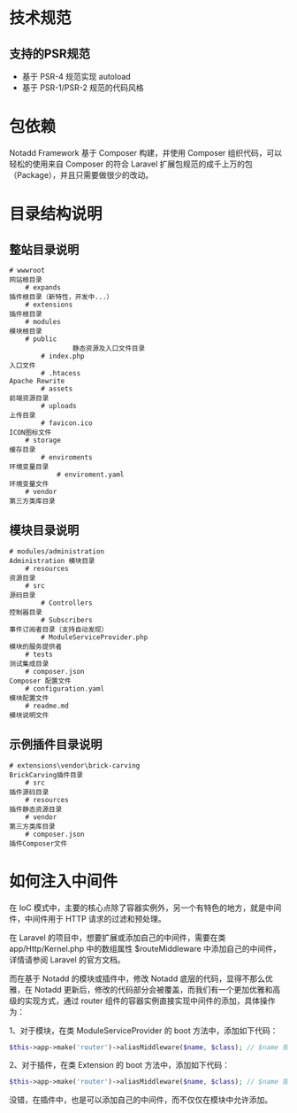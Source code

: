 # 技术规范

## 支持的PSR规范

* 基于 PSR-4 规范实现 autoload
* 基于 PSR-1/PSR-2 规范的代码风格

# 包依赖

Notadd Framework 基于 Composer 构建，并使用 Composer 组织代码，可以轻松的使用来自 Composer 的符合 Laravel 扩展包规范的成千上万的包（Package），并且只需要做很少的改动。

# 目录结构说明

## 整站目录说明

```
# wwwroot                                                                              网站根目录
    # expands                                                                          插件根目录（新特性，开发中...）
    # extensions                                                                       插件根目录
    # modules                                                                          模块根目录
    # public                                                                           静态资源及入口文件目录
        # index.php                                                                    入口文件
        # .htacess                                                                     Apache Rewrite
        # assets                                                                       前端资源目录
        # uploads                                                                      上传目录
        # favicon.ico                                                                  ICON图标文件
    # storage                                                                          缓存目录
        # enviroments                                                                  环境变量目录
            # enviroment.yaml                                                          环境变量文件
    # vendor                                                                           第三方类库目录
```

## 模块目录说明

```
# modules/administration                                                               Administration 模块目录
    # resources                                                                        资源目录
    # src                                                                              源码目录
        # Controllers                                                                  控制器目录
        # Subscribers                                                                  事件订阅者目录（支持自动发现）
        # ModuleServiceProvider.php                                                    模块的服务提供者
    # tests                                                                            测试集成目录
    # composer.json                                                                    Composer 配置文件
    # configuration.yaml                                                               模块配置文件
    # readme.md                                                                        模块说明文件
```

## 示例插件目录说明

```
# extensions\vendor\brick-carving                                                      BrickCarving插件目录
    # src                                                                              插件源码目录
    # resources                                                                        插件静态资源目录
    # vendor                                                                           第三方类库目录
    # composer.json                                                                    插件Composer文件
```

# 如何注入中间件

在 IoC 模式中，主要的核心点除了容器实例外，另一个有特色的地方，就是中间件，中间件用于 HTTP 请求的过滤和预处理。

在 Laravel 的项目中，想要扩展或添加自己的中间件，需要在类 app/Http/Kernel.php 中的数组属性 $routeMiddleware 中添加自己的中间件， 详情请参阅 Laravel 的官方文档。

而在基于 Notadd 的模块或插件中，修改 Notadd 底层的代码，显得不那么优雅，在 Notadd 更新后，修改的代码部分会被覆盖，而我们有一个更加优雅和高级的实现方式，通过 router 组件的容器实例直接实现中间件的添加，具体操作为：

1、对于模块，在类 ModuleServiceProvider 的 boot 方法中，添加如下代码：

```php
$this->app->make('router')->aliasMiddleware($name, $class); // $name 指代中间名字，$class 指代中间件类。
```

2、对于插件，在类 Extension 的 boot 方法中，添加如下代码：

```php
$this->app->make('router')->aliasMiddleware($name, $class); // $name 指代中间名字，$class 指代中间件类。
```

没错，在插件中，也是可以添加自己的中间件，而不仅仅在模块中允许添加。
